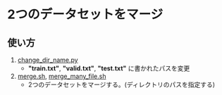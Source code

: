 # 2つのデータセットをマージ
## 使い方
1. [change_dir_name.py](./change_dir_name.py)
   - **"train.txt"**, **"valid.txt"**, **"test.txt"** に書かれたパスを変更
1. [merge.sh](./merge.sh), [merge_many_file.sh](./merge-many_file.sh)
   - 2つのデータセットをマージする。(ディレクトリのパスを指定する)
